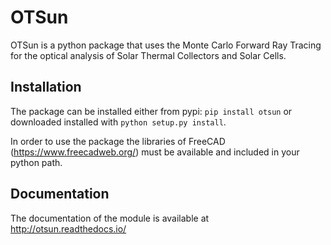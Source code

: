 # OTSun

OTSun is a python package that uses the Monte Carlo Forward Ray Tracing for the optical analysis of Solar Thermal Collectors and Solar Cells. 

## Installation

The package can be installed either from pypi:
`pip install otsun` or downloaded installed with `python setup.py install`.

In order to use the package the libraries of FreeCAD (https://www.freecadweb.org/) must be available and included in your python path.

## Documentation

The documentation of the module is available at http://otsun.readthedocs.io/

